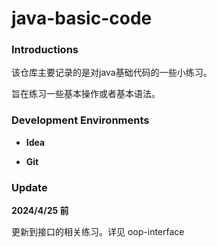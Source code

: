 # java-basic-code

### Introductions

该仓库主要记录的是对java基础代码的一些小练习。  

旨在练习一些基本操作或者基本语法。

### Development Environments

- **Idea**

- **Git**

### Update

**2024/4/25 前**

更新到接口的相关练习。详见  oop-interface
